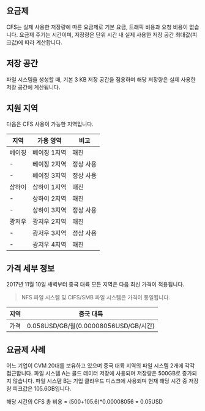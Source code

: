 ## 요금제
CFS는 실제 사용한 저장량에 따른 요금제로 기본 요금, 트래픽 비용과 요청 비용이 없습니다. 요금제 주기는 시간이며, 저장량은 단위 시간 내 실제 사용한 저장 공간 최대값(피크값)에 따라 계산합니다.

## 저장 공간
파일 시스템을 생성할 때, 기본 3 KB 저장 공간을 점용하며 해당 저장량은 실제 사용한 저장 공간에 계산됩니다.

## 지원 지역
다음은 CFS 사용이 가능한 지역입니다.


지역 | 가용 영역  | 비고 |
------- | ------- | -------|
베이징 | 베이징 1지역 | 매진 |
  -  | 베이징 2지역 | 정상 사용|
  -  | 베이징 3지역 | 정상 사용 |
상하이 | 상하이 1지역 | 매진 |
  -  | 상하이 2지역 | 매진 |
  -  | 상하이 3지역 | 정상 사용| 
광저우 | 광저우 2지역 | 매진 |
  -  | 광저우 3지역 | 정상 사용|
  -  | 광저우 4지역 | 매진 |

## 가격 세부 정보
2017년 11월 10일 새벽부터 중국 대륙 모든 지역은 다음 최신 가격이 적용됩니다.
> NFS 파일 시스템 및 CIFS/SMB 파일 시스템은 가격이 통일됩니다.

지역 | 중국 대륙 | 
------- | ------- | 
가격| 0.058USD/GB/월(0.00008056USD/GB/시간) |

## 요금제 사례
어느 기업이 CVM 20대를 보유하고 있으며 중국 대륙 지역의 파일 시스템 2개에 각각 접근합니다. 파일 시스템 A는 콜드 데이터 저장에 사용되며 저장량은 500GB로 증가되지 않습니다. 파일 시스템 B는 기업 클라우드 디스크에 사용되며 현재 해당 시간 중 저장량 피크값은 105.6GB입니다. 

해당 시간의 CFS 총 비용 = (500+105.6)*0.00008056 = 0.05USD



